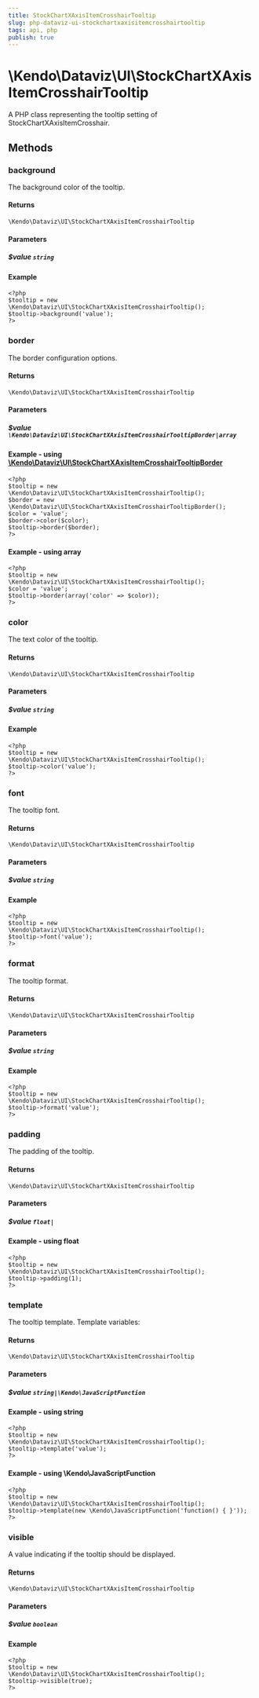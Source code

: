 ```yaml
---
title: StockChartXAxisItemCrosshairTooltip
slug: php-dataviz-ui-stockchartxaxisitemcrosshairtooltip
tags: api, php
publish: true
---
```


# \Kendo\Dataviz\UI\StockChartXAxisItemCrosshairTooltip

A PHP class representing the tooltip setting of StockChartXAxisItemCrosshair.


## Methods

### background
The background color of the tooltip.

#### Returns
`\Kendo\Dataviz\UI\StockChartXAxisItemCrosshairTooltip`

#### Parameters

##### $value `string`



#### Example 
    <?php
    $tooltip = new \Kendo\Dataviz\UI\StockChartXAxisItemCrosshairTooltip();
    $tooltip->background('value');
    ?>

### border

The border configuration options.

#### Returns
`\Kendo\Dataviz\UI\StockChartXAxisItemCrosshairTooltip`

#### Parameters

##### $value `\Kendo\Dataviz\UI\StockChartXAxisItemCrosshairTooltipBorder|array`


#### Example - using [\Kendo\Dataviz\UI\StockChartXAxisItemCrosshairTooltipBorder](/api/wrappers/php/Kendo/Dataviz/UI/StockChartXAxisItemCrosshairTooltipBorder)
    <?php
    $tooltip = new \Kendo\Dataviz\UI\StockChartXAxisItemCrosshairTooltip();
    $border = new \Kendo\Dataviz\UI\StockChartXAxisItemCrosshairTooltipBorder();
    $color = 'value';
    $border->color($color);
    $tooltip->border($border);
    ?>

#### Example - using array

    <?php
    $tooltip = new \Kendo\Dataviz\UI\StockChartXAxisItemCrosshairTooltip();
    $color = 'value';
    $tooltip->border(array('color' => $color));
    ?>

### color
The text color of the tooltip.

#### Returns
`\Kendo\Dataviz\UI\StockChartXAxisItemCrosshairTooltip`

#### Parameters

##### $value `string`



#### Example 
    <?php
    $tooltip = new \Kendo\Dataviz\UI\StockChartXAxisItemCrosshairTooltip();
    $tooltip->color('value');
    ?>

### font
The tooltip font.

#### Returns
`\Kendo\Dataviz\UI\StockChartXAxisItemCrosshairTooltip`

#### Parameters

##### $value `string`



#### Example 
    <?php
    $tooltip = new \Kendo\Dataviz\UI\StockChartXAxisItemCrosshairTooltip();
    $tooltip->font('value');
    ?>

### format
The tooltip format.

#### Returns
`\Kendo\Dataviz\UI\StockChartXAxisItemCrosshairTooltip`

#### Parameters

##### $value `string`



#### Example 
    <?php
    $tooltip = new \Kendo\Dataviz\UI\StockChartXAxisItemCrosshairTooltip();
    $tooltip->format('value');
    ?>

### padding
The padding of the tooltip.

#### Returns
`\Kendo\Dataviz\UI\StockChartXAxisItemCrosshairTooltip`

#### Parameters

##### $value `float|`



#### Example  - using float
    <?php
    $tooltip = new \Kendo\Dataviz\UI\StockChartXAxisItemCrosshairTooltip();
    $tooltip->padding(1);
    ?>

### template
The tooltip template.
Template variables:

#### Returns
`\Kendo\Dataviz\UI\StockChartXAxisItemCrosshairTooltip`

#### Parameters

##### $value `string|\Kendo\JavaScriptFunction`



#### Example  - using string
    <?php
    $tooltip = new \Kendo\Dataviz\UI\StockChartXAxisItemCrosshairTooltip();
    $tooltip->template('value');
    ?>

#### Example  - using \Kendo\JavaScriptFunction
    <?php
    $tooltip = new \Kendo\Dataviz\UI\StockChartXAxisItemCrosshairTooltip();
    $tooltip->template(new \Kendo\JavaScriptFunction('function() { }'));
    ?>

### visible
A value indicating if the tooltip should be displayed.

#### Returns
`\Kendo\Dataviz\UI\StockChartXAxisItemCrosshairTooltip`

#### Parameters

##### $value `boolean`



#### Example 
    <?php
    $tooltip = new \Kendo\Dataviz\UI\StockChartXAxisItemCrosshairTooltip();
    $tooltip->visible(true);
    ?>

